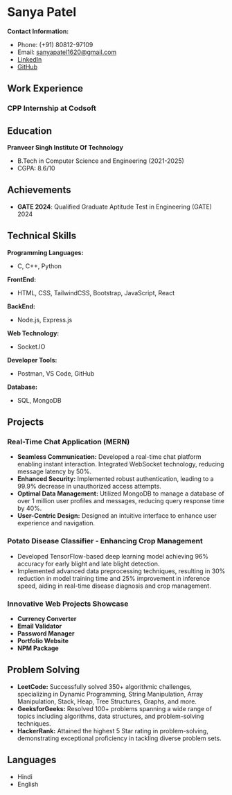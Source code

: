 # Sanya Patel

**Contact Information:**
- Phone: (+91) 80812-97109
- Email: [sanyapatel1620@gmail.com](mailto:sanyapatel1620@gmail.com)
- [LinkedIn](#)
- [GitHub](#)

## Work Experience
### CPP Internship at Codsoft

## Education
**Pranveer Singh Institute Of Technology**
- B.Tech in Computer Science and Engineering (2021-2025)
- CGPA: 8.6/10

## Achievements
- **GATE 2024**: Qualified Graduate Aptitude Test in Engineering (GATE) 2024

## Technical Skills
**Programming Languages:**
- C, C++, Python

**FrontEnd:**
- HTML, CSS, TailwindCSS, Bootstrap, JavaScript, React

**BackEnd:**
- Node.js, Express.js

**Web Technology:**
- Socket.IO

**Developer Tools:**
- Postman, VS Code, GitHub

**Database:**
- SQL, MongoDB

## Projects
### Real-Time Chat Application (MERN)
- **Seamless Communication:** Developed a real-time chat platform enabling instant interaction. Integrated WebSocket technology, reducing message latency by 50%.
- **Enhanced Security:** Implemented robust authentication, leading to a 99.9% decrease in unauthorized access attempts.
- **Optimal Data Management:** Utilized MongoDB to manage a database of over 1 million user profiles and messages, reducing query response time by 40%.
- **User-Centric Design:** Designed an intuitive interface to enhance user experience and navigation.

### Potato Disease Classifier - Enhancing Crop Management
- Developed TensorFlow-based deep learning model achieving 96% accuracy for early blight and late blight detection.
- Implemented advanced data preprocessing techniques, resulting in 30% reduction in model training time and 25% improvement in inference speed, aiding in real-time disease diagnosis and crop management.

### Innovative Web Projects Showcase
- **Currency Converter**
- **Email Validator**
- **Password Manager**
- **Portfolio Website**
- **NPM Package**

## Problem Solving
- **LeetCode:** Successfully solved 350+ algorithmic challenges, specializing in Dynamic Programming, String Manipulation, Array Manipulation, Stack, Heap, Tree Structures, Graphs, and more.
- **GeeksforGeeks:** Resolved 100+ problems spanning a wide range of topics including algorithms, data structures, and problem-solving techniques.
- **HackerRank:** Attained the highest 5 Star rating in problem-solving, demonstrating exceptional proficiency in tackling diverse problem sets.

## Languages
- Hindi
- English
